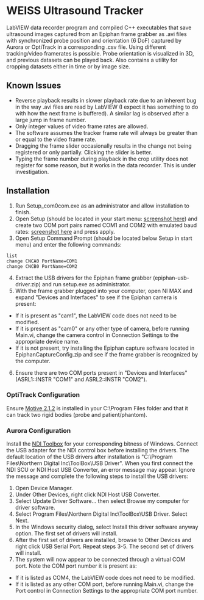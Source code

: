 # WEISS Ultrasound Tracker
LabVIEW data recorder program and compiled C++ executables that save ultrasound images captured from an Epiphan frame grabber as .avi files with synchronized probe position and orientation (6 DoF) captured by Aurora or OptiTrack in a corresponding .csv file. Using different tracking/video framerates is possible. Probe orientation is visualized in 3D, and previous datasets can be played back. Also contains a utility for cropping datasets either in time or by image size.

## Known Issues
- Reverse playback results in slower playback rate due to an inherent bug in the way .avi files are read by LabVIEW (I expect it has something to do with how the next frame is buffered). A similar lag is observed after a large jump in frame number.
- Only integer values of video frame rates are allowed.
- The software assumes the tracker frame rate will always be greater than or equal to the video frame rate.
- Dragging the frame slider occasionally results in the change not being registered or only partially. Clicking the slider is better.
- Typing the frame number during playback in the crop utility does not register for some reason, but it works in the data recorder. This is under investigation.

## Installation
1. Run Setup_com0com.exe as an administrator and allow installation to finish.
2. Open Setup (should be located in your start menu: [screenshot here](doc/com0com_setup_location.png)) and create two COM port pairs named COM1 and COM2 with emulated baud rates: [screenshot here](doc/create_pair.png) and press apply.
3. Open Setup Command Prompt (should be located below Setup in start menu) and enter the following commands:
```
list
change CNCA0 PortName=COM1
change CNCB0 PortName=COM2
```
4. Extract the USB drivers for the Epiphan frame grabber (epiphan-usb-driver.zip) and run setup.exe as administrator.
5. With the frame grabber plugged into your computer, open NI MAX and expand "Devices and Interfaces" to see if the Epiphan camera is present:
- If it is present as "cam1", the LabVIEW code does not need to be modified. 
- If it is present as "cam0" or any other type of camera, before running Main.vi, change the camera control in Connection Settings to the appropriate device name.
- If it is not present, try installing the Epiphan capture software located in EpiphanCaptureConfig.zip and see if the frame grabber is recognized by the computer.
6. Ensure there are two COM ports present in "Devices and Interfaces" (ASRL1::INSTR "COM1" and ASRL2::INSTR "COM2").

### OptiTrack Configuration
Ensure [Motive 2.1.2](https://www.optitrack.com/products/motive/) is installed in your C:\Program Files folder and that it can track two rigid bodies (probe and patient/phantom).

### Aurora Configuration
Install the [NDI Toolbox](https://support.ndigital.com/downloads.php) for your corresponding bitness of Windows. Connect the USB adapter for the NDI control box before installing the drivers. The default location of the USB drivers after installation is "C:\Program Files\Northern Digital Inc\ToolBox\USB Driver". When you first connect the NDI SCU or NDI Host USB Converter, an error message may appear. Ignore the message and complete the following steps to install the USB drivers:
1. Open Device Manager.
2. Under Other Devices, right click NDI Host USB Converter.
3. Select Update Driver Software... then select Browse my computer for driver software.
4. Select Program Files\Northern Digital Inc\ToolBox\USB Driver. Select Next.
5. In the Windows security dialog, select Install this driver software anyway option. The first set of drivers will install.
6. After the first set of drivers are installed, browse to Other Devices and right click USB Serial Port. Repeat steps 3-5. The second set of drivers will install.
7. The system will now appear to be connected through a virtual COM port. Note the COM port number it is present as: 
- If it is listed as COM4, the LabVIEW code does not need to be modified.
- If it is listed as any other COM port, before running Main.vi, change the Port control in Connection Settings to the appropriate COM port number.
